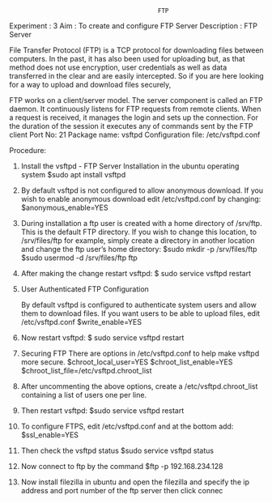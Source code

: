                                              FTP
Experiment : 3
Aim : To create and configure FTP Server
Description :
FTP Server

File Transfer Protocol (FTP) is a TCP protocol for downloading files between computers. In the past, it has also been used for uploading but, as that method does not use encryption, user credentials as well as data transferred in the clear and are easily intercepted. So if you are here looking for a way to upload and download files securely,

FTP works on a client/server model. The server component is called an FTP daemon. It continuously listens for FTP requests from remote clients. When a request is received, it manages the login and sets up the connection. For the duration of the session it executes any of commands sent by the FTP client
Port No: 21
Package name: vsftpd
Configuration file: /etc/vsftpd.conf

Procedure:
1.	Install the vsftpd - FTP Server Installation in the ubuntu operating system
$sudo apt install vsftpd
2.	By default vsftpd is not configured to allow anonymous download. If you wish to enable anonymous download edit /etc/vsftpd.conf by changing:
$anonymous_enable=YES
3.	During installation a ftp user is created with a home directory of /srv/ftp. This is the default FTP directory.
If you wish to change this location, to /srv/files/ftp for example, simply create a directory in another location and change the ftp user’s home directory:
$sudo mkdir -p /srv/files/ftp
$sudo usermod -d /srv/files/ftp ftp
4.	After making the change restart vsftpd:
$ sudo service vsftpd restart

5.	User Authenticated FTP Configuration

       By default vsftpd is configured to authenticate system users and allow them to download files. If you want users to be able to upload files, edit /etc/vsftpd.conf
$write_enable=YES
1.	Now restart vsftpd:
$ sudo service vsftpd restart


2.	Securing FTP
There are options in /etc/vsftpd.conf to help make vsftpd more secure.
$chroot_local_user=YES
$chroot_list_enable=YES
$chroot_list_file=/etc/vsftpd.chroot_list


3.	After uncommenting the above options, create a /etc/vsftpd.chroot_list containing a list of users one per line.

4.	Then restart vsftpd:
$sudo service vsftpd restart


5.	To configure FTPS, edit /etc/vsftpd.conf and at the bottom add:
$ssl_enable=YES


6.	Then check the vsftpd status
$sudo service vsftpd status


7.	Now connect to ftp by the command
$ftp -p 192.168.234.128


8.	Now install filezilla in ubuntu and open the filezilla and specify the ip address and port number of the ftp server then click connec 
